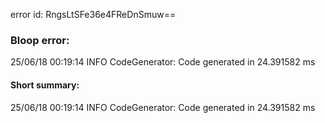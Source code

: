 error id: RngsLtSFe36e4FReDnSmuw==
### Bloop error:

25/06/18 00:19:14 INFO CodeGenerator: Code generated in 24.391582 ms
#### Short summary: 

25/06/18 00:19:14 INFO CodeGenerator: Code generated in 24.391582 ms